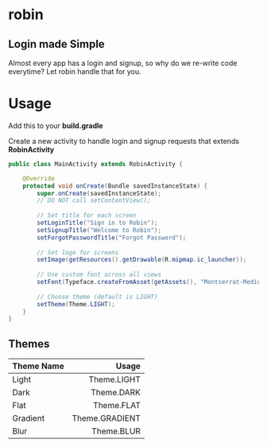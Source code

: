 # robin
## Login made Simple

Almost every app has a login and signup, so why do we re-write code everytime? Let robin handle that for you.

# Usage
Add this to your **build.gradle**

Create a new activity to handle login and signup requests that extends **RobinActivity**
```java
public class MainActivity extends RobinActivity {

	@Override
	protected void onCreate(Bundle savedInstanceState) {
		super.onCreate(savedInstanceState);
		// DO NOT call setContentView();
		
		// Set title for each screen
		setLoginTitle("Sign in to Robin");
		setSignupTitle("Welcome to Robin");
		setForgotPasswordTitle("Forgot Password");
		
		// Set logo for screens
		setImage(getResources().getDrawable(R.mipmap.ic_launcher));
		
		// Use custom font across all views
		setFont(Typeface.createFromAsset(getAssets(), "Montserrat-Medium.ttf"));
		
		// Choose theme (default is LIGHT)
		setTheme(Theme.LIGHT);
    }
}
```

## Themes
| Theme Name  | Usage        |
| ----------- | ------------:|
| Light |  Theme.LIGHT |
| Dark | Theme.DARK |
| Flat | Theme.FLAT |
| Gradient | Theme.GRADIENT |
| Blur | Theme.BLUR |
